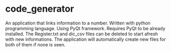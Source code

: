# code_generator
An application that links information to a number. Written with python programming language. Using PyQt framework.
Requires PyQt to be already installed.
The Register.txt and dic_csv files can be deleted to start afresh with new informations.
The application will automatically create new files for both of them if none is seen.
